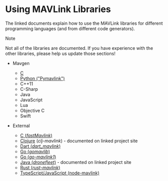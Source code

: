 # Using MAVLink Libraries

The linked documents explain how to use the MAVLink libraries for different programming languages (and from different code generators).

> [!NOTE]
> Not all of the libraries are documented.
> If you have experience with the other libraries, please help us update those sections!

- Mavgen

  - [C](../mavgen_c/index.md)
  - [Python ("Pymavlink")](../mavgen_python/index.md)
  - C++11
  - C-Sharp
  - Java
  - JavaScript
  - Lua
  - Objective C
  - Swift

- External
  - [C (_fastMavlink_)](https://github.com/olliw42/fastmavlink)
  - [Clojure](https://github.com/WickedShell/clj-mavlink) (_clj-mavlink_) - documented on linked project site
  - [Dart (_dart_mavlink_)](https://github.com/nus/dart_mavlink)
  - [Go (_gomavlib_)](https://pkg.go.dev/github.com/aler9/gomavlib)
  - [Go (_go-mavlink1_)](https://github.com/mgr9525/go-mavlink1)
  - [Java (_dronefleet_)](https://github.com/dronefleet/mavlink) - documented on linked project site
  - [Rust (_rust-mavlink_)](https://docs.rs/mavlink/latest/mavlink/)
  - [TypeScript/JavaScript (node-mavlink)](https://github.com/padcom/node-mavlink#readme)
